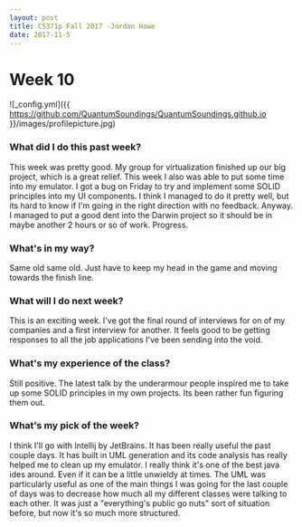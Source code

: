 ```yaml
---
layout: post
title: CS371p Fall 2017 -Jordan Howe
date: 2017-11-5
---
```

 # Week 10
![_config.yml]({{ https://github.com/QuantumSoundings/QuantumSoundings.github.io }}/images/profilepicture.jpg)

### What did I do this past week?
This week was pretty good. My group for virtualization finished up our big project, which is a great relief. This week I also was able to put some time into my emulator. I got a bug on Friday to try and implement some SOLID principles into my UI components. I think I managed to do it pretty well, but its hard to know if I'm going in the right direction with no feedback. Anyway. I managed to put a good dent into the Darwin project so it should be in maybe another 2 hours or so of work. Progress. 

### What's in my way?
Same old same old. Just have to keep my head in the game and moving towards the finish line.

### What will I do next week?
This is an exciting week. I've got the final round of interviews for on of my companies and a first interview for another. It feels good to be getting responses to all the job applications I've been sending into the void.

### What's my experience of the class?
Still positive. The latest talk by the underarmour people inspired me to take up some SOLID principles in my own projects. Its been rather fun figuring them out.

### What's my pick of the week?
I think I'll go with Intellij by JetBrains. It has been really useful the past couple days. It has built in UML generation and its code analysis has really helped me to clean up my emulator. I really think it's one of the best java ides around. Even if it can be a little unwieldy at times. The UML was particularly useful as one of the main things I was going for the last couple of days was to decrease how much all my different classes were talking to each other. It was just a "everything's public go nuts" sort of situation before, but now it's so much more structured. 
